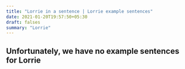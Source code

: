 ```yaml
---
title: "Lorrie in a sentence | Lorrie example sentences"
date: 2021-01-20T19:57:50+05:30
draft: falses
summary: "Lorrie"
---
```

## Unfortunately, we have no example sentences for Lorrie                 
